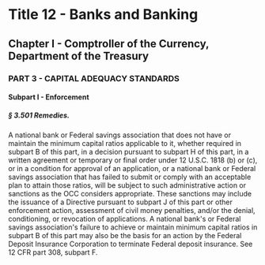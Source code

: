 
# Title 12 - Banks and Banking
## Chapter I - Comptroller of the Currency, Department of the Treasury
### PART 3 - CAPITAL ADEQUACY STANDARDS
#### Subpart I - Enforcement
##### § 3.501 Remedies.

A national bank or Federal savings association that does not have or maintain the minimum capital ratios applicable to it, whether required in subpart B of this part, in a decision pursuant to subpart H of this part, in a written agreement or temporary or final order under 12 U.S.C. 1818 (b) or (c), or in a condition for approval of an application, or a national bank or Federal savings association that has failed to submit or comply with an acceptable plan to attain those ratios, will be subject to such administrative action or sanctions as the OCC considers appropriate. These sanctions may include the issuance of a Directive pursuant to subpart J of this part or other enforcement action, assessment of civil money penalties, and/or the denial, conditioning, or revocation of applications. A national bank's or Federal savings association's failure to achieve or maintain minimum capital ratios in subpart B of this part may also be the basis for an action by the Federal Deposit Insurance Corporation to terminate Federal deposit insurance. See 12 CFR part 308, subpart F.
